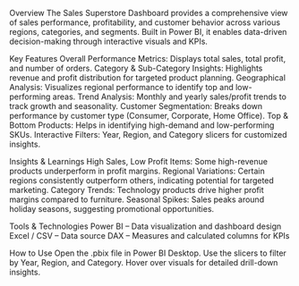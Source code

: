 Overview
The Sales Superstore Dashboard provides a comprehensive view of sales performance, profitability, and customer behavior across various regions, categories, and segments. Built in Power BI, it enables data-driven decision-making through interactive visuals and KPIs.

Key Features
Overall Performance Metrics: Displays total sales, total profit, and number of orders.
Category & Sub-Category Insights: Highlights revenue and profit distribution for targeted product planning.
Geographical Analysis: Visualizes regional performance to identify top and low-performing areas.
Trend Analysis: Monthly and yearly sales/profit trends to track growth and seasonality.
Customer Segmentation: Breaks down performance by customer type (Consumer, Corporate, Home Office).
Top & Bottom Products: Helps in identifying high-demand and low-performing SKUs.
Interactive Filters: Year, Region, and Category slicers for customized insights.


Insights & Learnings
High Sales, Low Profit Items: Some high-revenue products underperform in profit margins.
Regional Variations: Certain regions consistently outperform others, indicating potential for targeted marketing.
Category Trends: Technology products drive higher profit margins compared to furniture.
Seasonal Spikes: Sales peaks around holiday seasons, suggesting promotional opportunities.


Tools & Technologies
Power BI – Data visualization and dashboard design
Excel / CSV – Data source
DAX – Measures and calculated columns for KPIs


How to Use
Open the .pbix file in Power BI Desktop.
Use the slicers to filter by Year, Region, and Category.
Hover over visuals for detailed drill-down insights.
